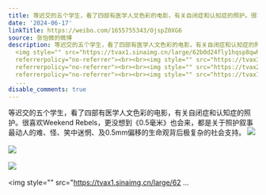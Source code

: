 ```yaml
---
title: 等迟交的五个学生，看了四部有医学人文色彩的电影，有关自闭症和认知症的照护。很喜欢Weekend Rebels，更没想到《0.5毫米》也会来，都是关于照护叙事最动人的难...
date: '2024-06-17'
linkTitle: https://weibo.com/1655755343/OjspZ0XG6
source: 张怡微的微博
description: 等迟交的五个学生，看了四部有医学人文色彩的电影，有关自闭症和认知症的照护。很喜欢Weekend Rebels，更没想到《0.5毫米》也会来，都是关于照护叙事最动人的难、怪、笑中迷惘、及0.5mm偏移的生命观背后极复杂的社会支持。
  <img style="" src="https://tvax1.sinaimg.cn/large/62b0d24fly1hqsp8qwhejj20o60z0gze.jpg"
  referrerpolicy="no-referrer"><br><br><img style="" src="https://tvax3.sinaimg.cn/large/62b0d24fly1hqsp8qqeinj20ku0tfjyv.jpg"
  referrerpolicy="no-referrer"><br><br><img style="" src="https://tvax2.sinaimg.cn/large/62b0d24fly1hqsp8qot4oj20ku0tgq8a.jpg"
  referrerpolicy="no-referrer"><br><br><img style="" src="https://tvax1.sinaimg.cn/large/62
  ...
disable_comments: true
---
```

等迟交的五个学生，看了四部有医学人文色彩的电影，有关自闭症和认知症的照护。很喜欢Weekend Rebels，更没想到《0.5毫米》也会来，都是关于照护叙事最动人的难、怪、笑中迷惘、及0.5mm偏移的生命观背后极复杂的社会支持。 <img style="" src="https://tvax1.sinaimg.cn/large/62b0d24fly1hqsp8qwhejj20o60z0gze.jpg" referrerpolicy="no-referrer"><br><br><img style="" src="https://tvax3.sinaimg.cn/large/62b0d24fly1hqsp8qqeinj20ku0tfjyv.jpg" referrerpolicy="no-referrer"><br><br><img style="" src="https://tvax2.sinaimg.cn/large/62b0d24fly1hqsp8qot4oj20ku0tgq8a.jpg" referrerpolicy="no-referrer"><br><br><img style="" src="https://tvax1.sinaimg.cn/large/62 ...